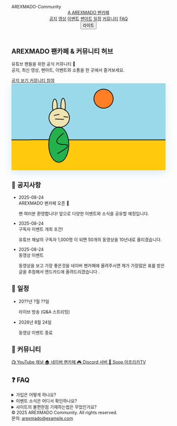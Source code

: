 <!DOCTYPE html>
<html lang="ko" class="scroll-smooth">
<head>
  <meta charset="UTF-8" />
  <meta name="viewport" content="width=device-width, initial-scale=1" />
  <title>AREXMADO 팬카페 | YouTube 커뮤니티</title>
  <meta name="description" content="AREXMADO 유튜브 팬들을 위한 공식 팬카페: 공지, 최신 영상, 일정, 팬아트, 이벤트, 소통." />
  <meta property="og:title" content="AREXMADO 팬카페" />
  <meta property="og:description" content="공지 · 최신 영상 · 팬아트 · 이벤트 · 소통" />
  <meta property="og:type" content="website" />
  <meta property="og:image" content="./images/og-image.png" />
  <meta name="theme-color" content="#0ea5e9" />
  <script src="https://cdn.tailwindcss.com"></script>
  <style>
    .card-glow { box-shadow: 0 10px 25px rgba(2,132,199,.15); }
    .hide { display: none; }
  </style>
</head>
<body class="bg-slate-950 text-slate-100 selection:bg-cyan-400/40">

<!-- 최상단 표시용 제목 -->
<div class="text-center text-3xl font-bold text-white mt-6">
  AREXMADO-Community
</div>

<!-- 헤더 -->
<header class="fixed inset-x-0 top-0 z-50 backdrop-blur bg-slate-900/80 border-b border-slate-800">
  <div class="mx-auto max-w-6xl px-4 py-3 flex items-center gap-4">
    <a href="#top" class="flex items-center gap-2">
      <span class="inline-flex h-8 w-8 items-center justify-center rounded-xl bg-cyan-500 font-bold text-slate-900">A</span>
      <span class="font-semibold">AREXMADO 팬카페</span>
    </a>
    <nav class="ml-auto hidden md:flex gap-5 text-sm text-slate-300">
      <a href="#news" class="hover:text-white">공지</a>
      <a href="#videos" class="hover:text-white">영상</a>
      <a href="#events" class="hover:text-white">이벤트</a>
      <a href="#gallery" class="hover:text-white">팬아트</a>
      <a href="#schedule" class="hover:text-white">일정</a>
      <a href="#community" class="hover:text-white">커뮤니티</a>
      <a href="#faq" class="hover:text-white">FAQ</a>
    </nav>
    <button id="themeToggle" class="ml-4 rounded-xl border border-slate-700 px-3 py-1 text-sm">라이트</button>
  </div>
</header>

<!-- Hero -->
<section id="top" class="pt-32">
  <div class="mx-auto max-w-6xl px-4">
    <div class="rounded-3xl bg-gradient-to-br from-sky-700/50 via-slate-900 to-slate-900 p-1">
      <div class="rounded-3xl bg-slate-950/70 p-6 md:p-10">
        <div class="grid md:grid-cols-2 gap-8 items-center">
          <div>
            <h1 class="text-3xl md:text-5xl font-extrabold leading-tight">
              AREXMADO 팬카페 & 커뮤니티 허브
            </h1>
            <p class="mt-4 text-slate-300 text-lg">
              유튜브 팬들을 위한 공식 커뮤니티 🎉<br>
              공지, 최신 영상, 팬아트, 이벤트와 소통을 한 곳에서 즐겨보세요.
            </p>
            <div class="mt-6 flex flex-wrap gap-3">
              <a href="#news" class="px-5 py-3 rounded-2xl bg-cyan-500 text-slate-900 font-semibold hover:opacity-90">
                공지 보기
              </a>
              <a href="#community" class="px-5 py-3 rounded-2xl border border-slate-700 hover:bg-slate-800">
                커뮤니티 참여
              </a>
            </div>
          </div>
          <div class="relative">
            <img src="./images/og-image.png" alt="AREXMADO 팬카페" class="rounded-3xl card-glow">
          </div>
        </div>
      </div>
    </div>
  </div>
</section>

<!-- 공지 -->
<section id="news" class="max-w-6xl mx-auto px-4 py-16">
  <h2 class="text-2xl md:text-3xl font-bold mb-6">📢 공지사항</h2>
  <ul class="space-y-4">
    <li class="p-5 rounded-2xl bg-slate-900/70 border border-slate-800">
      <div class="text-sm text-slate-400">2025-08-24</div>
      <div class="font-semibold mt-1">AREXMADO 팬카페 오픈 🎊</div>
      <p class="mt-1 text-slate-300">팬 여러분 환영합니다! 앞으로 다양한 이벤트와 소식을 공유할 예정입니다.</p>
    </li>
    <li class="p-5 rounded-2xl bg-slate-900/70 border border-slate-800">
      <div class="text-sm text-slate-400">2025-08-24</div>
      <div class="font-semibold mt-1">구독자 이벤트 개최 조건!</div>
      <p class="mt-1 text-slate-300">유튜브 채널의 구독자 1,000명 이 되면 50개의 동영상을 10년내로 올리겠습니다.</p>
    </li>
        <li class="p-5 rounded-2xl bg-slate-900/70 border border-slate-800">
      <div class="text-sm text-slate-400">2025-08-24</div>
      <div class="font-semibold mt-1">동영상 이벤트</div>
      <p class="mt-1 text-slate-300">동영상을 보고 가장 좋은것을 네이버 펜카페에 올려주시면 제가 가장많은 표를 받은 글을 추첨해서 앤드카드에 올려드리겠습니다 .</p>
    </li>
  </ul>
</section>

<!-- 일정 -->
<section id="schedule" class="max-w-6xl mx-auto px-4 py-16">
  <h2 class="text-2xl md:text-3xl font-bold mb-6">📅 일정</h2>
  <ul class="space-y-4">
    <li class="p-5 rounded-2xl bg-slate-900/70 border border-slate-800">
      <div class="font-semibold">20??년 ?월 ??일</div>
      <p class="text-slate-300">라이브 방송 (Q&A 스트리밍)</p>
    </li>
    <li class="p-5 rounded-2xl bg-slate-900/70 border border-slate-800">
      <div class="font-semibold">2026년 8월 24일</div>
      <p class="text-slate-300">동영상 이벤트 종료</p>
    </li>
  </ul>
</section>

<!-- 커뮤니티 -->
<section id="community" class="max-w-6xl mx-auto px-4 py-16">
  <h2 class="text-2xl md:text-3xl font-bold mb-6">💬 커뮤니티</h2>
  <div class="grid md:grid-cols-4 gap-6">
    <a href="https://www.youtube.com/@arexmado" target="_blank"
       class="p-6 rounded-2xl bg-slate-900/70 border border-slate-800 hover:bg-slate-800">
       📺 YouTube 채널
    </a>
    <a href="https://cafe.naver.com/arex" target="_blank"
       class="p-6 rounded-2xl bg-slate-900/70 border border-slate-800 hover:bg-slate-800">
       🏠 네이버 팬카페
    </a>
    <a href="https://discord.gg/XKmYrcWu" target="_blank"
       class="p-6 rounded-2xl bg-slate-900/70 border border-slate-800 hover:bg-slate-800">
       🎮 Discord 서버
    </a>
    <a href="https://afreecatv.com/soop" target="_blank"
       class="p-6 rounded-2xl bg-slate-900/70 border border-slate-800 hover:bg-slate-800">
       📡 Soop 아프리카TV
    </a>
  </div>
</section>

<!-- FAQ -->
<section id="faq" class="max-w-6xl mx-auto px-4 py-16">
  <h2 class="text-2xl md:text-3xl font-bold mb-6">❓ FAQ</h2>
  <div class="space-y-4">
    <details class="rounded-2xl bg-slate-900/70 border border-slate-800 p-4">
      <summary class="cursor-pointer font-semibold">가입은 어떻게 하나요?</summary>
      <p class="mt-2 text-slate-300">이 사이트 자체는 정적 사이트라 가입 기능이 없습니다. 팬카페 또는 Discord 서버에서 가입하실 수 있습니다.</p>
    </details>
    <details class="rounded-2xl bg-slate-900/70 border border-slate-800 p-4">
      <summary class="cursor-pointer font-semibold">이벤트 소식은 어디서 확인하나요?</summary>
      <p class="mt-2 text-slate-300">공지사항 섹션과 유튜브 커뮤니티, 팬카페 공지, soop(아프리카) 게시판을 확인해주세요.</p>
    </details>
    <details class="rounded-2xl bg-slate-900/70 border border-slate-800 p-4">
      <summary class="cursor-pointer font-semibold">사이트의 불편한점 기재하는법은 무었인가요?</summary>
      <p class="mt-2 text-slate-300">이메일 기재는 푸터에서 확인할수 있습니다.</p>
    </details>
  </div>
</section>

<!-- 푸터 -->
<footer class="border-t border-slate-800 py-10 text-center text-sm text-slate-500 space-y-2">
  <div>© 2025 AREXMADO Community. All rights reserved.</div>
  <div>문의: <a href="mailto:arexmado@example.com" class="text-cyan-500 hover:underline">arexmado@example.com</a></div>
</footer>


<script>
  // 연도 표시
  document.getElementById("year").textContent = new Date().getFullYear();

  // 라이트/다크 모드 토글
  const themeBtn = document.getElementById("themeToggle");
  themeBtn.addEventListener("click", () => {
    document.body.classList.toggle("bg-white");
    document.body.classList.toggle("text-slate-900");
    document.body.classList.toggle("bg-slate-950");
    document.body.classList.toggle("text-slate-100");
    themeBtn.textContent = themeBtn.textContent === "라이트" ? "다크" : "라이트";
  });

  // 스크롤에 따라 헤더 숨김/등장
  const header = document.querySelector("header");
  let lastScroll = 0;
  window.addEventListener("scroll", () => {
    let currentScroll = window.pageYOffset;
    if (currentScroll > lastScroll && currentScroll > 50) {
      header.style.transform = "translateY(-100%)";
    } else {
      header.style.transform = "translateY(0)";
    }
    lastScroll = currentScroll;
  });
</script>

</body>
</html>

